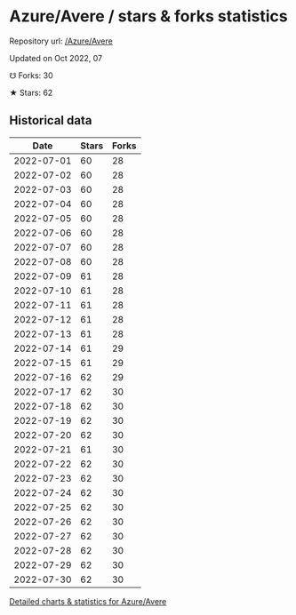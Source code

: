 # Azure/Avere / stars & forks statistics

Repository url: [/Azure/Avere](https://github.com/Azure/Avere)

Updated on Oct 2022, 07

☋ Forks: 30

★ Stars: 62

## Historical data
| Date | Stars | Forks |
|------|-------|-------|
| 2022-07-01 | 60 | 28 | 
| 2022-07-02 | 60 | 28 | 
| 2022-07-03 | 60 | 28 | 
| 2022-07-04 | 60 | 28 | 
| 2022-07-05 | 60 | 28 | 
| 2022-07-06 | 60 | 28 | 
| 2022-07-07 | 60 | 28 | 
| 2022-07-08 | 60 | 28 | 
| 2022-07-09 | 61 | 28 | 
| 2022-07-10 | 61 | 28 | 
| 2022-07-11 | 61 | 28 | 
| 2022-07-12 | 61 | 28 | 
| 2022-07-13 | 61 | 28 | 
| 2022-07-14 | 61 | 29 | 
| 2022-07-15 | 61 | 29 | 
| 2022-07-16 | 62 | 29 | 
| 2022-07-17 | 62 | 30 | 
| 2022-07-18 | 62 | 30 | 
| 2022-07-19 | 62 | 30 | 
| 2022-07-20 | 62 | 30 | 
| 2022-07-21 | 61 | 30 | 
| 2022-07-22 | 62 | 30 | 
| 2022-07-23 | 62 | 30 | 
| 2022-07-24 | 62 | 30 | 
| 2022-07-25 | 62 | 30 | 
| 2022-07-26 | 62 | 30 | 
| 2022-07-27 | 62 | 30 | 
| 2022-07-28 | 62 | 30 | 
| 2022-07-29 | 62 | 30 | 
| 2022-07-30 | 62 | 30 | 


[Detailed charts & statistics for Azure/Avere](https://reviewgithub.com/rep/Azure/Avere)
